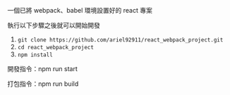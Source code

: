 一個已將 webpack、babel 環境設置好的 react 專案

執行以下步驟之後就可以開始開發

1. `git clone https://github.com/ariel92911/react_webpack_project.git`
2. `cd react_webpack_project`
3. `npm install`

開發指令：npm run start

打包指令：npm run build
